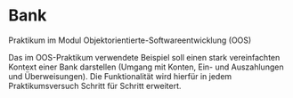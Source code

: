 # Bank
Praktikum im Modul Objektorientierte-Softwareentwicklung (OOS)

Das im OOS-Praktikum verwendete Beispiel soll einen stark vereinfachten Kontext einer Bank darstellen (Umgang mit Konten, Ein- und Auszahlungen und Überweisungen). 
Die Funktionalität wird hierfür in jedem Praktikumsversuch Schritt für Schritt erweitert.
